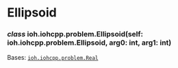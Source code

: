 # Ellipsoid


### _class_ ioh.iohcpp.problem.Ellipsoid(self: ioh.iohcpp.problem.Ellipsoid, arg0: int, arg1: int)
Bases: [`ioh.iohcpp.problem.Real`](ioh.iohcpp.problem.Real.md#ioh.iohcpp.problem.Real)
